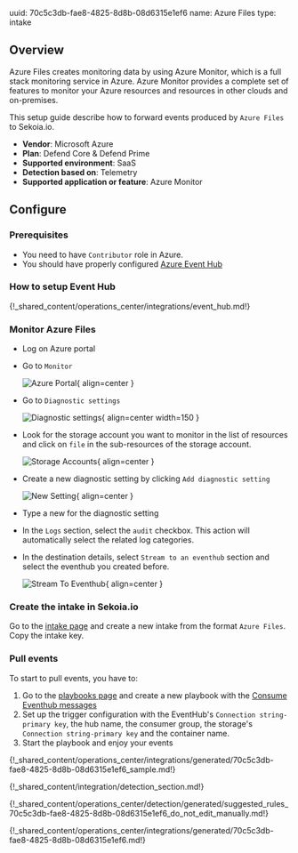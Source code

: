 uuid: 70c5c3db-fae8-4825-8d8b-08d6315e1ef6
name: Azure Files
type: intake

## Overview

Azure Files creates monitoring data by using Azure Monitor, which is a full stack monitoring service in Azure.
Azure Monitor provides a complete set of features to monitor your Azure resources and resources in other clouds and on-premises.

This setup guide describe how to forward events produced by `Azure Files` to Sekoia.io.

- **Vendor**: Microsoft Azure
- **Plan**: Defend Core & Defend Prime
- **Supported environment**: SaaS
- **Detection based on**: Telemetry
- **Supported application or feature**: Azure Monitor

## Configure

### Prerequisites

- You need to have `Contributor` role in Azure.
- You should have properly configured [Azure Event Hub](https://docs.microsoft.com/en-us/azure/event-hubs/event-hubs-create)

### How to setup Event Hub

{!_shared_content/operations_center/integrations/event_hub.md!}

### Monitor Azure Files

* Log on Azure portal
* Go to `Monitor`

   ![Azure Portal](/assets/playbooks/library/azurefiles/azure_portal.png){ align=center }

* Go to `Diagnostic settings`

   ![Diagnostic settings](/assets/playbooks/library/azurefiles/diagnostic_settings.png){ align=center width=150 }

* Look for the storage account you want to monitor in the list of resources and click on `file` in the sub-resources of the storage account.

   ![Storage Accounts](/assets/playbooks/library/azurefiles/storage_accounts.png){ align=center }

* Create a new diagnostic setting by clicking `Add diagnostic setting`

   ![New Setting](/assets/playbooks/library/azurefiles/new_setting.png){ align=center }

* Type a new for the diagnostic setting
* In the `Logs` section, select the `audit` checkbox. This action will automatically select the related log categories.
* In the destination details, select `Stream to an eventhub` section and select the eventhub you created before.

   ![Stream To Eventhub](/assets/playbooks/library/azurefiles/stream_to_eventhub.png){ align=center }

### Create the intake in Sekoia.io

Go to the [intake page](https://app.sekoia.io/operations/intakes) and create a new intake from the format `Azure Files`. Copy the intake key.

### Pull events

To start to pull events, you have to:

1. Go to the [playbooks page](https://app.sekoia.io/operations/playbooks) and create a new playbook with the [Consume Eventhub messages](/xdr/feature/automate/library/microsoft-azure/#consume-eventhub-messages)
2. Set up the trigger configuration with the EventHub's `Connection string-primary key`, the hub name, the consumer group, the storage's `Connection string-primary key` and the container name.
3. Start the playbook and enjoy your events

{!_shared_content/operations_center/integrations/generated/70c5c3db-fae8-4825-8d8b-08d6315e1ef6_sample.md!}

{!_shared_content/integration/detection_section.md!}

{!_shared_content/operations_center/detection/generated/suggested_rules_70c5c3db-fae8-4825-8d8b-08d6315e1ef6_do_not_edit_manually.md!}

{!_shared_content/operations_center/integrations/generated/70c5c3db-fae8-4825-8d8b-08d6315e1ef6.md!}
